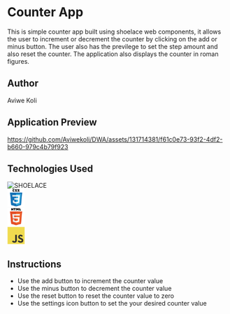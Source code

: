 
# Counter App

This is simple counter app built using shoelace web components, it allows the user to increment or decrement the counter by clicking on the add or minus button. The user also has the previlege to set the step amount and also reset the counter. The application also displays the counter in roman figures.

## Author
Aviwe Koli

## Application Preview
https://github.com/Aviwekoli/DWA/assets/131714381/f61c0e73-93f2-4df2-b660-979c4b79f923


## Technologies Used
<img src="https://i.postimg.cc/pTV1z2VG/68111783.png" alt="SHOELACE" width="40" height="40"><br>
<img src="https://raw.githubusercontent.com/devicons/devicon/master/icons/css3/css3-original-wordmark.svg" alt="CSS" width="40" height="40"><br>
<img src="https://raw.githubusercontent.com/devicons/devicon/master/icons/html5/html5-original-wordmark.svg" alt="HTML" width="40" height="40"><br>
<img src="https://raw.githubusercontent.com/devicons/devicon/master/icons/javascript/javascript-original.svg" alt="JavaScript" width="40" height="40"><br>

## Instructions
- Use the add button to increment the counter value
- Use the minus button to decrement the counter value
- Use the reset button to reset the counter value to zero
- Use the settings icon button to set the your desired counter value
